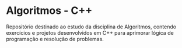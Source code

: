 # Algoritmos - C++
Repositório destinado ao estudo da disciplina de Algoritmos, contendo exercícios e projetos desenvolvidos em C++ para aprimorar lógica de programação e resolução de problemas.

